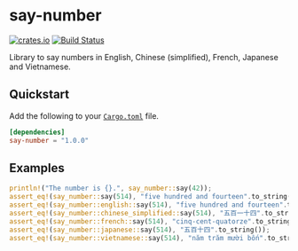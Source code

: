 # say-number
[![crates.io](https://img.shields.io/crates/v/say-number.svg)](https://crates.io/crates/say-number) [![Build Status](https://travis-ci.org/minhnhdo/say-number.svg?branch=master)](https://travis-ci.org/minhnhdo/say-number)

Library to say numbers in English, Chinese (simplified), French, Japanese and Vietnamese.

## Quickstart

Add the following to your [`Cargo.toml`](https://crates.io/) file.

```toml
[dependencies]
say-number = "1.0.0"
```

## Examples

```rust
println!("The number is {}.", say_number::say(42));
assert_eq!(say_number::say(514), "five hundred and fourteen".to_string());
assert_eq!(say_number::english::say(514), "five hundred and fourteen".to_string());
assert_eq!(say_number::chinese_simplified::say(514), "五百一十四".to_string());
assert_eq!(say_number::french::say(514), "cinq-cent-quatorze".to_string());
assert_eq!(say_number::japanese::say(514), "五百十四".to_string());
assert_eq!(say_number::vietnamese::say(514), "năm trăm mười bốn".to_string());
```
